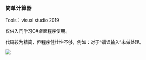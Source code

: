 ### 简单计算器
Tools：visual studio 2019

仅供入门学习C#桌面程序使用。


代码较为精简，但程序健壮性不够，例如：对于“错误输入”未做处理。

![](https://github.com/HBU/DataBase/blob/master/Csharp/Calculator/calculator.jpg)
